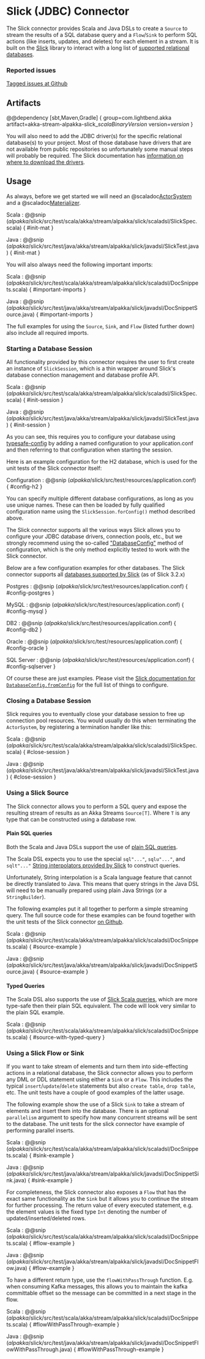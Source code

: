 # Slick (JDBC) Connector

The Slick connector provides Scala and Java DSLs to create a `Source` to stream the results of a SQL database query and a `Flow`/`Sink` to perform SQL actions (like inserts, updates, and deletes) for each element in a stream. It is built on the [Slick](http://slick.lightbend.com/) library to interact with a long list of [supported relational databases](http://slick.lightbend.com/doc/3.2.1/supported-databases.html).


### Reported issues

[Tagged issues at Github](https://github.com/akka/alpakka/labels/p%3Aslick)


## Artifacts

@@dependency [sbt,Maven,Gradle] {
  group=com.lightbend.akka
  artifact=akka-stream-alpakka-slick_$scalaBinaryVersion$
  version=$version$
}

You will also need to add the JDBC driver(s) for the specific relational database(s) to your project. Most of those database have drivers that are not available from public repositories so unfortunately some manual steps will probably be required. The Slick documentation has [information on where to download the drivers](http://slick.lightbend.com/doc/3.2.1/supported-databases.html).

## Usage

As always, before we get started we will need an @scaladoc[ActorSystem](akka.actor.ActorSystem) and a @scaladoc[Materializer](akka.stream.Materializer).

Scala
: @@snip ($alpakka$/slick/src/test/scala/akka/stream/alpakka/slick/scaladsl/SlickSpec.scala) { #init-mat }

Java
: @@snip ($alpakka$/slick/src/test/java/akka/stream/alpakka/slick/javadsl/SlickTest.java) { #init-mat }

You will also always need the following important imports:

Scala
: @@snip ($alpakka$/slick/src/test/scala/akka/stream/alpakka/slick/scaladsl/DocSnippets.scala) { #important-imports }

Java
: @@snip ($alpakka$/slick/src/test/java/akka/stream/alpakka/slick/javadsl/DocSnippetSource.java) { #important-imports }

The full examples for using the `Source`, `Sink`, and `Flow` (listed further down) also include all required imports.

### Starting a Database Session

All functionality provided by this connector requires the user to first create an instance of `SlickSession`, which is a thin wrapper around Slick's database connection management and database profile API.

Scala
: @@snip ($alpakka$/slick/src/test/scala/akka/stream/alpakka/slick/scaladsl/SlickSpec.scala) { #init-session }

Java
: @@snip ($alpakka$/slick/src/test/java/akka/stream/alpakka/slick/javadsl/SlickTest.java) { #init-session }

As you can see, this requires you to configure your database using [typesafe-config](https://github.com/typesafehub/config) by adding a named configuration to your application.conf and then referring to that configuration when starting the session.

Here is an example configuration for the H2 database, which is used for the unit tests of the Slick connector itself:

Configuration
: @@snip ($alpakka$/slick/src/test/resources/application.conf) { #config-h2 }

You can specify multiple different database configurations, as long as you use unique names. These can then be loaded by fully qualified configuration name using the `SlickSession.forConfig()` method described above.

The Slick connector supports all the various ways Slick allows you to configure your JDBC database drivers, connection pools, etc., but we strongly recommend using the so-called ["DatabaseConfig"](http://slick.lightbend.com/doc/3.2.1/database.html#databaseconfig) method of configuration, which is the only method explicitly tested to work with the Slick connector.

Below are a few configuration examples for other databases. The Slick connector supports all [databases supported by Slick](http://slick.lightbend.com/doc/3.2.1/supported-databases.html) (as of Slick 3.2.x)

Postgres
: @@snip ($alpakka$/slick/src/test/resources/application.conf) { #config-postgres }

MySQL
: @@snip ($alpakka$/slick/src/test/resources/application.conf) { #config-mysql }

DB2
: @@snip ($alpakka$/slick/src/test/resources/application.conf) { #config-db2 }

Oracle
: @@snip ($alpakka$/slick/src/test/resources/application.conf) { #config-oracle }

SQL Server
: @@snip ($alpakka$/slick/src/test/resources/application.conf) { #config-sqlserver }

Of course these are just examples. Please visit the [Slick documentation for `DatabaseConfig.fromConfig`][jdbcbackend-api] for the full list of things to configure.

### Closing a Database Session
Slick requires you to eventually close your database session to free up connection pool resources. You would usually do this when terminating the `ActorSystem`, by registering a termination handler like this:

Scala
: @@snip ($alpakka$/slick/src/test/scala/akka/stream/alpakka/slick/scaladsl/SlickSpec.scala) { #close-session }

Java
: @@snip ($alpakka$/slick/src/test/java/akka/stream/alpakka/slick/javadsl/SlickTest.java) { #close-session }

### Using a Slick Source
The Slick connector allows you to perform a SQL query and expose the resulting stream of results as an Akka Streams `Source[T]`. Where `T` is any type that can be constructed using a database row.

#### Plain SQL queries
Both the Scala and Java DSLs support the use of [plain SQL queries](http://slick.lightbend.com/doc/3.2.1/concepts.html#plain-sql-statements).

The Scala DSL expects you to use the special `sql"..."`, `sqlu"..."`, and `sqlt"..."` [String interpolators provided by Slick](http://slick.lightbend.com/doc/3.2.1/sql.html#string-interpolation) to construct queries.

Unfortunately, String interpolation is a Scala language feature that cannot be directly translated to Java. This means that query strings in the Java DSL will need to be manually prepared using plain Java Strings (or a `StringBuilder`).

The following examples put it all together to perform a simple streaming query. The full source code for these examples can be found together with the unit tests of the Slick connector [on Github](https://github.com/akka/alpakka/tree/master/slick/src/test).

Scala
: @@snip ($alpakka$/slick/src/test/scala/akka/stream/alpakka/slick/scaladsl/DocSnippets.scala) { #source-example }

Java
: @@snip ($alpakka$/slick/src/test/java/akka/stream/alpakka/slick/javadsl/DocSnippetSource.java) { #source-example }


#### Typed Queries
The Scala DSL also supports the use of [Slick Scala queries](http://slick.lightbend.com/doc/3.2.1/concepts.html#scala-queries), which are more type-safe then their plain SQL equivalent. The code will look very similar to the plain SQL example.

Scala
: @@snip ($alpakka$/slick/src/test/scala/akka/stream/alpakka/slick/scaladsl/DocSnippets.scala) { #source-with-typed-query }


### Using a Slick Flow or Sink
If you want to take stream of elements and turn them into side-effecting actions in a relational database, the Slick connector allows you to perform any DML or DDL statement using either a `Sink` or a `Flow`. This includes the typical `insert`/`update`/`delete` statements but also `create table`, `drop table`, etc. The unit tests have a couple of good examples of the latter usage.

The following example show the use of a Slick `Sink` to take a stream of elements and insert them into the database. There is an optional `parallelism` argument to specify how many concurrent streams will be sent to the database. The unit tests for the slick connector have example of performing parallel inserts.

Scala
: @@snip ($alpakka$/slick/src/test/scala/akka/stream/alpakka/slick/scaladsl/DocSnippets.scala) { #sink-example }

Java
: @@snip ($alpakka$/slick/src/test/java/akka/stream/alpakka/slick/javadsl/DocSnippetSink.java) { #sink-example }

For completeness, the Slick connector also exposes a `Flow` that has the exact same functionality as the `Sink` but it allows you to continue the stream for further processing. The return value of every executed statement, e.g. the element values is the fixed type `Int` denoting the number of updated/inserted/deleted rows.

Scala
: @@snip ($alpakka$/slick/src/test/scala/akka/stream/alpakka/slick/scaladsl/DocSnippets.scala) { #flow-example }

Java
: @@snip ($alpakka$/slick/src/test/java/akka/stream/alpakka/slick/javadsl/DocSnippetFlow.java) { #flow-example }

To have a different return type, use the `flowWithPassThrough` function.
E.g. when consuming Kafka messages, this allows you to maintain the kafka committable offset so the message can be committed in a next stage in the flow.

Scala
: @@snip ($alpakka$/slick/src/test/scala/akka/stream/alpakka/slick/scaladsl/DocSnippets.scala) { #flowWithPassThrough-example }

Java
: @@snip ($alpakka$/slick/src/test/java/akka/stream/alpakka/slick/javadsl/DocSnippetFlowWithPassThrough.java) { #flowWithPassThrough-example }


 [jdbcbackend-api]: http://slick.lightbend.com/doc/3.2.1/api/index.html#slick.jdbc.JdbcBackend$DatabaseFactoryDef@forConfig(String,Config,Driver,ClassLoader):Database
